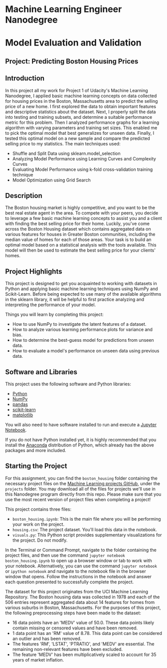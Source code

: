 # Machine Learning Engineer Nanodegree
# Model Evaluation and Validation
## Project: Predicting Boston Housing Prices


## Introduction

In this project all my work for Project 1 of Udacity's Machine Learning  Nanodegree, I applied basic machine learning concepts on data collected for housing prices in the Boston, Massachusetts area to predict the selling price of a new home. I first explored the data to obtain important features and descriptive statistics about the dataset. Next, I properly split the data into testing and training subsets, and determine a suitable performance metric for this problem. Then I analyzed performance graphs for a learning algorithm with varying parameters and training set sizes. This enabled me to pick the optimal model that best generalizes for unseen data. Finally, I tested this optimal model on a new sample and compare the predicted selling price to my statistics.
The main techniques used:
  - Shuffle and Split Data using sklearn.model_selection
  - Analyzing Model Performance using Learning Curves and Complexity Curves
  - Evaluating Model Performance using k-fold cross-validation training technique
  - Model Optimization using Grid Search 


## Description
The Boston housing market is highly competitive, and you want to be the best real estate agent in the area. To compete with your peers, you decide to leverage a few basic machine learning concepts to assist you and a client with finding the best selling price for their home. Luckily, you\'ve come across the Boston Housing dataset which contains aggregated data on various features for houses in Greater Boston communities, including the median value of homes for each of those areas. Your task is to build an optimal model based on a statistical analysis with the tools available. This model will then be used to estimate the best selling price for your clients\' homes.


## Project Highlights
This project is designed to get you acquainted to working with datasets in Python and applying basic machine learning techniques using NumPy and Scikit-Learn. Before being expected to use many of the available algorithms in the sklearn library, it will be helpful to first practice analyzing and interpreting the performance of your model.

Things you will learn by completing this project:

- How to use NumPy to investigate the latent features of a dataset.
- How to analyze various learning performance plots for variance and bias.
- How to determine the best-guess model for predictions from unseen data.
- How to evaluate a model's performance on unseen data using previous data.


## Software and Libraries
This project uses the following software and Python libraries:

- [Python](https://www.python.org/download/releases/3.0/)
- [NumPy](http://www.numpy.org/)
- [pandas](http://pandas.pydata.org/)
- [scikit-learn](http://scikit-learn.org/stable/)
- [matplotlib](http://matplotlib.org/)

You will also need to have software installed to run and execute a [Jupyter Notebook](http://ipython.org/notebook.html).

If you do not have Python installed yet, it is highly recommended that you install the [Anaconda](http://continuum.io/downloads) distribution of Python, which already has the above packages and more included. 

## Starting the Project

For this assignment, you can find the `boston_housing` folder containing the necessary project files on the [Machine Learning projects GitHub](https://github.com/udacity/machine-learning), under the `projects` folder. You may download all of the files for projects we'll use in this Nanodegree program directly from this repo. Please make sure that you use the most recent version of project files when completing a project!

This project contains three files:

- `boston_housing.ipynb`: This is the main file where you will be performing your work on the project.
- `housing.csv`: The project dataset. You'll load this data in the notebook.
- `visuals.py`: This Python script provides supplementary visualizations for the project. Do not modify.

In the Terminal or Command Prompt, navigate to the folder containing the project files, and then use the command `jupyter notebook boston_housing.ipynb` to open up a browser window or tab to work with your notebook. Alternatively, you can use the command `jupyter notebook` or `ipython notebook` and navigate to the notebook file in the browser window that opens. Follow the instructions in the notebook and answer each question presented to successfully complete the project.

The dataset for this project originates from the UCI Machine Learning Repository. The Boston housing data was collected in 1978 and each of the 506 entries represent aggregated data about 14 features for homes from various suburbs in Boston, Massachusetts. For the purposes of this project, the following preprocessing steps have been made to the dataset:

- 16 data points have an 'MEDV' value of 50.0. These data points likely contain missing or censored values and have been removed.
- 1 data point has an 'RM' value of 8.78. This data point can be considered an outlier and has been removed.
- The features 'RM', 'LSTAT', 'PTRATIO', and 'MEDV' are essential. The remaining non-relevant features have been excluded.
- The feature 'MEDV' has been multiplicatively scaled to account for 35 years of market inflation.
